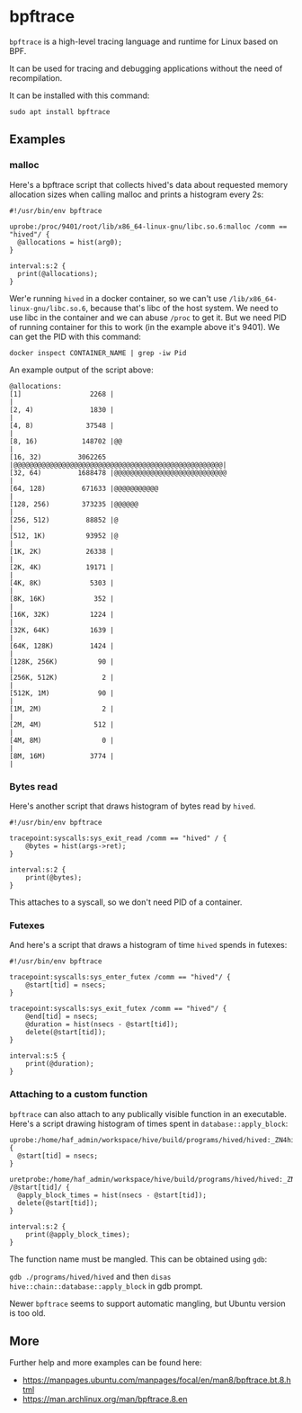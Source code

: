 # bpftrace

`bpftrace` is a high-level tracing language and runtime for Linux based on BPF.

It can be used for tracing and debugging applications without the need of recompilation.

It can be installed with this command:

```
sudo apt install bpftrace
```

## Examples

### malloc

Here's a bpftrace script that collects hived's data about requested memory allocation sizes when calling malloc and prints a histogram every 2s:

```
#!/usr/bin/env bpftrace

uprobe:/proc/9401/root/lib/x86_64-linux-gnu/libc.so.6:malloc /comm == "hived"/ {
  @allocations = hist(arg0);
}

interval:s:2 {
  print(@allocations);
}
```

Wer'e running `hived` in a docker container,  so we can't use `/lib/x86_64-linux-gnu/libc.so.6`, because that's libc of the host system. We need to use libc in the container and we can abuse `/proc` to get it. But we need PID of running container for this to work (in the example above it's 9401). We can get the PID with this command:

```
docker inspect CONTAINER_NAME | grep -iw Pid
```

An example output of the script above:

```
@allocations:
[1]                 2268 |                                                    |
[2, 4)              1830 |                                                    |
[4, 8)             37548 |                                                    |
[8, 16)           148702 |@@                                                  |
[16, 32)         3062265 |@@@@@@@@@@@@@@@@@@@@@@@@@@@@@@@@@@@@@@@@@@@@@@@@@@@@|
[32, 64)         1688478 |@@@@@@@@@@@@@@@@@@@@@@@@@@@@                        |
[64, 128)         671633 |@@@@@@@@@@@                                         |
[128, 256)        373235 |@@@@@@                                              |
[256, 512)         88852 |@                                                   |
[512, 1K)          93952 |@                                                   |
[1K, 2K)           26338 |                                                    |
[2K, 4K)           19171 |                                                    |
[4K, 8K)            5303 |                                                    |
[8K, 16K)            352 |                                                    |
[16K, 32K)          1224 |                                                    |
[32K, 64K)          1639 |                                                    |
[64K, 128K)         1424 |                                                    |
[128K, 256K)          90 |                                                    |
[256K, 512K)           2 |                                                    |
[512K, 1M)            90 |                                                    |
[1M, 2M)               2 |                                                    |
[2M, 4M)             512 |                                                    |
[4M, 8M)               0 |                                                    |
[8M, 16M)           3774 |                                                    |
```

### Bytes read

Here's another script that draws histogram of bytes read by `hived`.

```
#!/usr/bin/env bpftrace

tracepoint:syscalls:sys_exit_read /comm == "hived" / {
    @bytes = hist(args->ret);
}

interval:s:2 {
    print(@bytes);
}
```

This attaches to a syscall, so we don't need PID of a container.

### Futexes

And here's a script that draws a histogram of time `hived` spends in futexes:

```
#!/usr/bin/env bpftrace

tracepoint:syscalls:sys_enter_futex /comm == "hived"/ {
    @start[tid] = nsecs;
}

tracepoint:syscalls:sys_exit_futex /comm == "hived"/ {
    @end[tid] = nsecs;
    @duration = hist(nsecs - @start[tid]);
    delete(@start[tid]);
}

interval:s:5 {
    print(@duration);
}
```

### Attaching to a custom function

`bpftrace` can also attach to any publically visible function in an executable. Here's a script drawing histogram of times spent in `database::apply_block`:

```
uprobe:/home/haf_admin/workspace/hive/build/programs/hived/hived:_ZN4hive5chain8database11apply_blockERKSt10shared_ptrINS0_15full_block_typeEEjPKNS0_18block_flow_controlE {
  @start[tid] = nsecs;
}

uretprobe:/home/haf_admin/workspace/hive/build/programs/hived/hived:_ZN4hive5chain8database11apply_blockERKSt10shared_ptrINS0_15full_block_typeEEjPKNS0_18block_flow_controlE /@start[tid]/ {
  @apply_block_times = hist(nsecs - @start[tid]);
  delete(@start[tid]);
}

interval:s:2 {
    print(@apply_block_times);
}
```

The function name must be mangled. This can be obtained using `gdb`:

`gdb ./programs/hived/hived` and then `disas hive::chain::database::apply_block` in gdb prompt.

Newer `bpftrace` seems to support automatic mangling, but Ubuntu version is too old.

## More

Further help and more examples can be found here:

- https://manpages.ubuntu.com/manpages/focal/en/man8/bpftrace.bt.8.html
- https://man.archlinux.org/man/bpftrace.8.en
